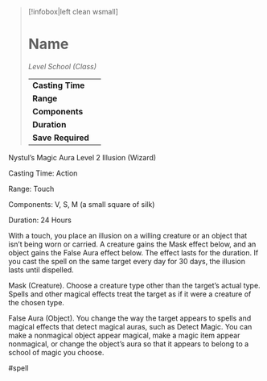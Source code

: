 > [!infobox|left clean wsmall]
> # Name
> *Level School (Class)*
> 
> | | |
> | - | - |
> | **Casting Time** | |
> | **Range** | |
> | **Components** | |
> | **Duration** | |
> | **Save Required** | |

Nystul’s Magic Aura
Level 2 Illusion (Wizard)

Casting Time: Action

Range: Touch

Components: V, S, M (a small square of silk)

Duration: 24 Hours

With a touch, you place an illusion on a willing creature or an object that isn’t being worn or carried. A creature gains the Mask effect below, and an object gains the False Aura effect below. The effect lasts for the duration. If you cast the spell on the same target every day for 30 days, the illusion lasts until dispelled.

Mask (Creature). Choose a creature type other than the target’s actual type. Spells and other magical effects treat the target as if it were a creature of the chosen type.

False Aura (Object). You change the way the target appears to spells and magical effects that detect magical auras, such as Detect Magic. You can make a nonmagical object appear magical, make a magic item appear nonmagical, or change the object’s aura so that it appears to belong to a school of magic you choose.

#spell
